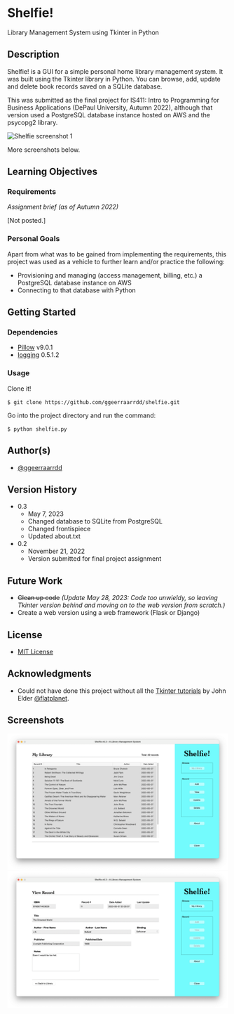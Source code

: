 # Shelfie!
Library Management System using Tkinter in Python

## Description
Shelfie! is a GUI for a simple personal home library management system. It was built using the Tkinter library in Python. You can browse, add, update and delete book records saved on a SQLite database.

This was submitted as the final project for IS411: Intro to Programming for Business Applications (DePaul University, Autumn 2022), although that version used a PostgreSQL database instance hosted on AWS and the psycopg2 library.

<picture><img alt="Shelfie screenshot 1" src="images/shelfie_1.png?raw=true"></picture>

More screenshots below.

## Learning Objectives

### Requirements
_Assignment brief (as of Autumn 2022)_

\[Not posted.\]

### Personal Goals
Apart from what was to be gained from implementing the requirements, this project was used as a vehicle to further learn and/or practice the following:

* Provisioning and managing (access management, billing, etc.) a PostgreSQL database instance on AWS
* Connecting to that database with Python

## Getting Started

### Dependencies

* [Pillow](https://python-pillow.org/) v9.0.1
* [logging](https://docs.python.org/3/library/logging.html) 0.5.1.2

### Usage

Clone it!
```
$ git clone https://github.com/ggeerraarrdd/shelfie.git
```

Go into the project directory and run the command:
```
$ python shelfie.py
```

## Author(s)
* [@ggeerraarrdd](https://github.com/ggeerraarrdd/)

## Version History
* 0.3
    * May 7, 2023
    * Changed database to SQLite from PostgreSQL
    * Changed frontispiece
    * Updated about.txt
* 0.2
    * November 21, 2022
    * Version submitted for final project assignment

## Future Work
* ~~Clean up code~~ _(Update May 28, 2023: Code too unwieldy, so leaving Tkinter version behind and moving on to the web version from scratch.)_
* Create a web version using a web framework (Flask or Django)

## License
* [MIT License](https://github.com/ggeerraarrdd/large-parks/blob/main/LICENSE)

## Acknowledgments
* Could not have done this project without all the [Tkinter tutorials](https://www.youtube.com/playlist?list=PLCC34OHNcOtoC6GglhF3ncJ5rLwQrLGnV) by John Elder [@flatplanet](https://github.com/flatplanet).

## Screenshots
<picture><img alt="Shelfie screenshot 2" src="images/shelfie_2.png?raw=true"></picture>
<picture><img alt="Shelfie screenshot 3" src="images/shelfie_3.png?raw=true"></picture>


